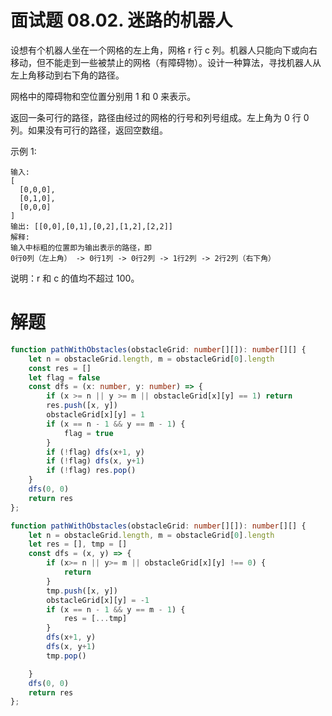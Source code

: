 # 面试题 08.02. 迷路的机器人
设想有个机器人坐在一个网格的左上角，网格 r 行 c 列。机器人只能向下或向右移动，但不能走到一些被禁止的网格（有障碍物）。设计一种算法，寻找机器人从左上角移动到右下角的路径。



网格中的障碍物和空位置分别用 1 和 0 来表示。

返回一条可行的路径，路径由经过的网格的行号和列号组成。左上角为 0 行 0 列。如果没有可行的路径，返回空数组。

示例 1:
```
输入:
[
  [0,0,0],
  [0,1,0],
  [0,0,0]
]
输出: [[0,0],[0,1],[0,2],[1,2],[2,2]]
解释: 
输入中标粗的位置即为输出表示的路径，即
0行0列（左上角） -> 0行1列 -> 0行2列 -> 1行2列 -> 2行2列（右下角）
```
说明：r 和 c 的值均不超过 100。


# 解题
```ts
function pathWithObstacles(obstacleGrid: number[][]): number[][] {
    let n = obstacleGrid.length, m = obstacleGrid[0].length
    const res = []
    let flag = false
    const dfs = (x: number, y: number) => {
        if (x >= n || y >= m || obstacleGrid[x][y] == 1) return
        res.push([x, y])
        obstacleGrid[x][y] = 1
        if (x == n - 1 && y == m - 1) {
            flag = true
        }
        if (!flag) dfs(x+1, y)
        if (!flag) dfs(x, y+1)
        if (!flag) res.pop()
    }
    dfs(0, 0)
    return res
};
```

```ts
function pathWithObstacles(obstacleGrid: number[][]): number[][] {
    let n = obstacleGrid.length, m = obstacleGrid[0].length
    let res = [], tmp = []
    const dfs = (x, y) => {
        if (x>= n || y>= m || obstacleGrid[x][y] !== 0) {
            return
        }
        tmp.push([x, y])
        obstacleGrid[x][y] = -1
        if (x == n - 1 && y == m - 1) {
            res = [...tmp]
        }  
        dfs(x+1, y)
        dfs(x, y+1)
        tmp.pop()

    }
    dfs(0, 0)
    return res
};
```